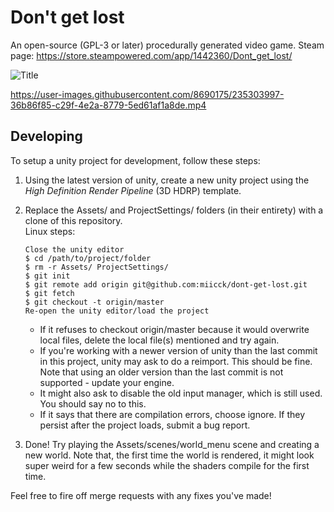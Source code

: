 # Don't get lost
An open-source (GPL-3 or later) procedurally generated video game. Steam page: https://store.steampowered.com/app/1442360/Dont_get_lost/

![](Assets/pictures/header_capsule.png?raw=true "Title")


https://user-images.githubusercontent.com/8690175/235303997-36b86f85-c29f-4e2a-8779-5ed61af1a8de.mp4


## Developing
To setup a unity project for development, follow these steps:
1. Using the latest version of unity, create a new unity project using the *High Definition Render Pipeline* (3D HDRP) template.
2. Replace the Assets/ and ProjectSettings/ folders (in their entirety) with a clone of this repository. <br>
    Linux steps:
    ~~~~
    Close the unity editor
    $ cd /path/to/project/folder
    $ rm -r Assets/ ProjectSettings/
    $ git init
    $ git remote add origin git@github.com:miicck/dont-get-lost.git
    $ git fetch
    $ git checkout -t origin/master
    Re-open the unity editor/load the project
    ~~~~
    - If it refuses to checkout origin/master because it would overwrite local files, delete the local file(s) mentioned and try again.
    - If you're working with a newer version of unity than the last commit in this project, unity may ask to do a 
    reimport. This should be fine. Note that using an older version than the last commit is not supported - update your engine.
    - It might also ask to disable the old input manager, which is still used. You should say no to this.
    - If it says that there are compilation errors, choose ignore. If they persist after the project loads, submit a bug report.
 
3. Done! Try playing the Assets/scenes/world_menu scene and creating a new world. Note that, the first time 
the world is rendered, it might look super weird for a few seconds while the shaders compile for the first time.

Feel free to fire off merge requests with any fixes you've made!
